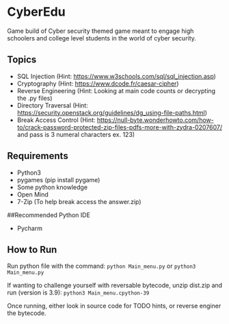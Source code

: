 # CyberEdu
Game build of Cyber security themed game meant to engage high schoolers and college level students in the world of cyber security.

## Topics
- SQL Injection (Hint: https://www.w3schools.com/sql/sql_injection.asp)
- Cryptography (Hint: https://www.dcode.fr/caesar-cipher)
- Reverse Engineering (Hint: Looking at main code counts or decrypting the .py files)
- Directory Traversal (Hint: https://security.openstack.org/guidelines/dg_using-file-paths.html)
- Break Access Control (Hint: https://null-byte.wonderhowto.com/how-to/crack-password-protected-zip-files-pdfs-more-with-zydra-0207607/ and pass is 3 numeral characters ex. 123)

## Requirements
- Python3
- pygames (pip install pygame)
- Some python knowledge
- Open Mind
- 7-Zip (To help break access the answer.zip)

##Recommended Python IDE
- Pycharm

## How to Run
Run python file with the command:
`python Main_menu.py` or `python3 Main_menu.py`

If wanting to challenge yourself with reversable bytecode, unzip dist.zip and run (version is 3.9):
`python3 Main_menu.cpython-39`

Once running, either look in source code for TODO hints, or reverse enginer the bytecode.
